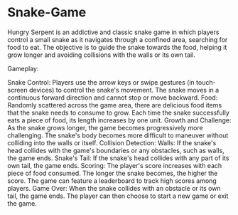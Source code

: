 # Snake-Game
Hungry Serpent is an addictive and classic snake game in which players control a small snake as it navigates through a confined area, searching for food to eat. The objective is to guide the snake towards the food, helping it grow longer and avoiding collisions with the walls or its own tail.

Gameplay:

Snake Control: Players use the arrow keys or swipe gestures (in touch-screen devices) to control the snake's movement. The snake moves in a continuous forward direction and cannot stop or move backward.
Food: Randomly scattered across the game area, there are delicious food items that the snake needs to consume to grow. Each time the snake successfully eats a piece of food, its length increases by one unit.
Growth and Challenge: As the snake grows longer, the game becomes progressively more challenging. The snake's body becomes more difficult to maneuver without colliding into the walls or itself.
Collision Detection:
Walls: If the snake's head collides with the game's boundaries or any obstacles, such as walls, the game ends.
Snake's Tail: If the snake's head collides with any part of its own tail, the game ends.
Scoring: The player's score increases with each piece of food consumed. The longer the snake becomes, the higher the score. The game can feature a leaderboard to track high scores among players.
Game Over: When the snake collides with an obstacle or its own tail, the game ends. The player can then choose to start a new game or exit the game.

